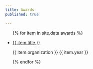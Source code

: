 ```yaml
---
title: Awards
published: true

---
```


<ul>

{% for item in site.data.awards %}

<li><a href="{{ item.url }}">{{ item.title }}</a>
    <p>{{ item.organization }} {{ item.year }}</p>
</li>


{% endfor %}
</ul>

